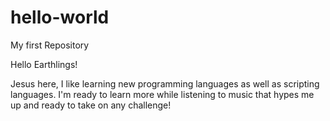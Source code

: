 # hello-world
My first Repository

Hello Earthlings!

Jesus here, I like learning new programming languages as well as scripting languages.
I'm ready to learn more while listening to music that hypes me up and ready to take on any 
challenge!
